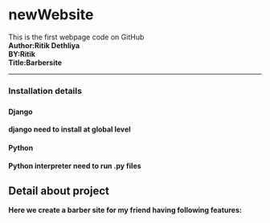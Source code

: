 # newWebsite
This is the first webpage code on GitHub<br>
<b>Author<b>:Ritik Dethliya<br>
<b>BY:Ritik</b><br>
<b>Title:Barbersite<b><hr>
<h3>Installation details<h3>
<h4><b>Django</b></h4>
<p>django need to install at global level</p>
<h4>Python</h4>
<p>Python interpreter need to run .py files</p>
<h2>Detail about project</h2>
<p>Here we create a barber site for my friend
    having following features:<br>
</p>

